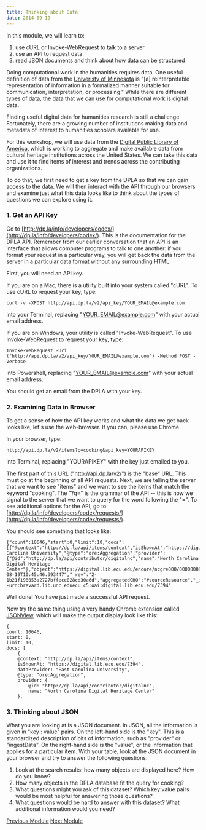 ```yaml
---
title: Thinking about Data
date: 2014-09-19
---
```


In this module, we will learn to:

1. use cURL or Invoke-WebRequest to talk to a server
2. use an API to request data
3. read JSON documents and think about how data can be structured

Doing computational work in the humanities requires data. One useful definition of data from the [Univeristy of Minnesota](https://www.lib.umn.edu/datamanagement/whatdata) is "[a] reinterpretable representation of information in a formalized manner suitable for communication, interpretation, or processing." While there are different types of data, the data that we can use for computational work is digital data. 

Finding useful digital data for humanities research is still a challenge. Fortunately, there are a growing number of institutions making data and metadata of interest to humanities scholars available for use.

For this workshop, we will use data from the [Digital Public Library of America](http://dp.la), which is working to aggregate and make available data from cultural heritage institutions across the United States. We can take this data and use it to find items of interest and trends across the contributing organizations. 

To do that, we first need to get a key from the DPLA so that we can gain access to the data. We will then interact with the API through our browsers and examine just what this data looks like to think about the types of questions we can explore using it.

### 1. Get an API Key

Go to [http://dp.la/info/developers/codex/](http://dp.la/info/developers/codex/). This is the documentation for the DPLA API. Remember from our earlier conversation that an API is an interface that allows computer programs to talk to one another: if you format your request in a particular way, you will get back the data from the server in a particular data format without any surrounding HTML.

First, you will need an API key. 

If you are on a Mac, there is a utility built into your system called "cURL". To use cURL to request your key, type:

	curl -v -XPOST http://api.dp.la/v2/api_key/YOUR_EMAIL@example.com

into your Terminal, replacing "YOUR_EMAIL@example.com" with your actual email address.

If you are on Windows, your utility is called "Invoke-WebRequest". To use Invoke-WebRequest to request your key, type:

	Invoke-WebRequest -Uri ("http://api.dp.la/v2/api_key/YOUR_EMAIL@example.com") -Method POST -Verbose 

into Powershell, replacing "YOUR_EMAIL@example.com" with your actual email address.

You should get an email from the DPLA with your key. 

### 2. Examining Data in Browser

To get a sense of how the API key works and what the data we get back looks like, let's use the web-browser. If you can, please use Chrome.

In your browser, type:

	http://api.dp.la/v2/items?q=cooking&api_key=YOURAPIKEY

into Terminal, replacing "YOURAPIKEY" with the key just emailed to you.

The first part of this URL ("http://api.dp.la/v2/") is the "base" URL. This must go at the beginning of all API requests. Next, we are telling the server that we want to see "items" and we want to see the items that match the keyword "cooking". The "?q=" is the grammar of the API -- this is how we signal to the server that we want to query for the word following the "=". To see additional options for the API, go to [http://dp.la/info/developers/codex/requests/](http://dp.la/info/developers/codex/requests/).

You should see something that looks like:

	{"count":10646,"start":0,"limit":10,"docs":[{"@context":"http://dp.la/api/items/context","isShownAt":"https://digital.lib.ecu.edu/7394","dataProvider":"East Carolina University","@type":"ore:Aggregation","provider":{"@id":"http://dp.la/api/contributor/digitalnc","name":"North Carolina Digital Heritage Center"},"object":"https://digital.lib.ecu.edu/encore/ncgre000/00000008/00007394/00007394_tn_0001.gif","ingestionSequence":14,"id":"7cb32765b538a57a35fbdbfad03be57b","ingestDate":"2014-08-19T10:45:46.393447","_rev":"2-1b21f198053a2727bffece028cd30a6d","aggregatedCHO":"#sourceResource","_id":"digitalnc--urn:brevard.lib.unc.eduecu_c5:oai:digital.lib.ecu.edu/7394"

Well done! You have just made a successful API request.

Now try the same thing using a very handy Chrome extension called [JSONView](https://chrome.google.com/webstore/detail/jsonview/chklaanhfefbnpoihckbnefhakgolnmc), which will make the output display look like this:

	{
	count: 10646,
	start: 0,
	limit: 10,
	docs: [
		{
		@context: "http://dp.la/api/items/context",
		isShownAt: "https://digital.lib.ecu.edu/7394",
		dataProvider: "East Carolina University",
		@type: "ore:Aggregation",
		provider: {
			@id: "http://dp.la/api/contributor/digitalnc",
			name: "North Carolina Digital Heritage Center"
		},

### 3. Thinking about JSON

What you are looking at is a JSON document. In JSON, all the information is given in "key : value" pairs. On the left-hand side is the "key". This is a standardized description of bits of information, such as "provider" or "ingestData". On the right-hand side is the "value", or the information that applies for a particular item. With your table, look at the JSON document in your browser and try to answer the following questions:

1. Look at the search results: how many objects are displayed here? How do you know?
2. How many objects in the DPLA database fit the query for cooking?
3. What questions might you ask of this dataset? Which key:value pairs would be most helpful for answering those questions?
4. What questions would be hard to answer with this dataset? What additional information would you need?

<span class="left">[Previous Module](module01.html)</span>
<span class="right">[Next Module](module03.html)</span>

